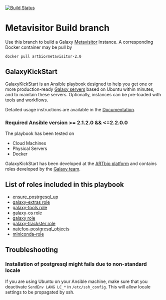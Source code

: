 [![Build Status](https://travis-ci.org/ARTbio/GalaxyKickStart.svg?branch=master)](https://travis-ci.org/ARTbio/GalaxyKickStart)

# Metavisitor Build branch

Use this branch to build a Galaxy [Metavisitor](https://github.com/ARTbio/Metavisitor-manual)
Instance.
A corresponding Docker container may be pull by
```
docker pull artbio/metavisitor-2.0
```

## GalaxyKickStart

GalaxyKickStart is an Ansible playbook designed to help you get one or more
production-ready  [Galaxy servers](https://usegalaxy.org/) based on Ubuntu
within minutes, and to maintain these servers.
Optionally, instances can be pre-loaded with tools and workflows.

Detailed usage instructions are available in the
[Documentation](https://artbio.github.io/GalaxyKickStart/).

### Required Ansible version >= 2.1.2.0 && <=2.2.0.0

The playbook has been tested on

- Cloud Machines
- Physical Servers
- Docker

GalaxyKickStart has been developed at the [ARTbio platform](http://artbio.fr)
and contains roles developed by the [Galaxy
team](https://github.com/galaxyproject/).

List of roles included in this playbook
------
- [ensure_postrgesql_up](https://github.com/ARTbio/ensure_postgresql_up.git)
- [galaxy-extras role](https://github.com/galaxyproject/ansible-galaxy-extras)
- [galaxy-tools role](https://github.com/galaxyproject/ansible-galaxy-tools)
- [galaxy-os role](https://github.com/galaxyproject/ansible-galaxy-os)
- [galaxy role](https://github.com/galaxyproject/ansible-galaxy)
- [galaxy-trackster role](https://github.com/galaxyproject/ansible-trackster)
- [natefoo-postgresql_objects](https://github.com/natefoo/ansible-postgresql-objects)
- [miniconda-role](https://github.com/uchida/ansible-miniconda-role.git)


## Troubleshooting
### Installation of postgresql might fails due to non-standard locale ###
If you are using Ubuntu on your Ansible machine, make sure that you deactivate
`SendEnv LANG LC_*` in `/etc/ssh_config`. This will allow locale settings to
be propagated by ssh.
